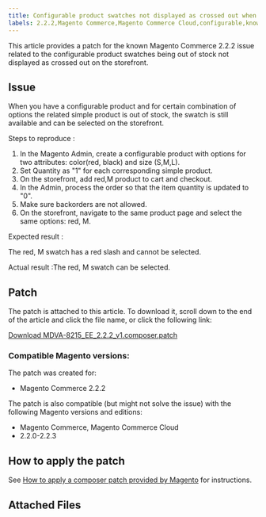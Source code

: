 ```yaml
---
title: Configurable product swatches not displayed as crossed out when out of stock
labels: 2.2.2,Magento Commerce,Magento Commerce Cloud,configurable,known issues,patch,troubleshooting
---
```


This article provides a patch for the known Magento Commerce 2.2.2 issue related to the configurable product swatches being out of stock not displayed as crossed out on the storefront.

## Issue

When you have a configurable product and for certain combination of options the related simple product is out of stock, the swatch is still available and can be selected on the storefront.

 <span class="wysiwyg-underline">Steps to reproduce</span> :

1. In the Magento Admin, create a configurable product with options for two attributes: color(red, black) and size (S,M,L).
1. Set Quantity as "1" for each corresponding simple product.
1. On the storefront, add red,M product to cart and checkout.
1. In the Admin, process the order so that the item quantity is updated to "0".
1. Make sure backorders are not allowed.
1. On the storefront, navigate to the same product page and select the same options: red, M.

 <span class="wysiwyg-underline">Expected result</span> :

The red, M swatch has a red slash and cannot be selected.

 <span class="wysiwyg-underline">Actual result</span> :The red, M swatch can be selected.

## Patch

The patch is attached to this article. To download it, scroll down to the end of the article and click the file name, or click the following link:

 [Download MDVA-8215\_EE\_2.2.2\_v1.composer.patch](assets/MDVA-8215_EE_2.2.2_v1.composer.patch) 

### Compatible Magento versions:

The patch was created for:

* Magento Commerce 2.2.2

The patch is also compatible (but might not solve the issue) with the following Magento versions and editions:

* Magento Commerce, Magento Commerce Cloud
* 2.2.0-2.2.3

## How to apply the patch

See [How to apply a composer patch provided by Magento](https://support.magento.com/hc/en-us/articles/360028367731) for instructions.

## Attached Files
